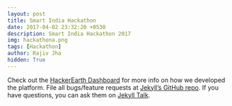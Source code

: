 ```yaml
---
layout: post
title: Smart India Hackathon
date: 2017-04-02 23:32:20 +0530
description: Smart India Hackathon 2017
img: hackathona.png 
tags: [Hackathon]
author: Rajiv Jha
hidden: True
---
```


Check out the [HackerEarth Dashboard][hacker-earth] for more info on how we developed the platform. File all bugs/feature requests at [Jekyll’s GitHub repo][jekyll-gh]. If you have questions, you can ask them on [Jekyll Talk][jekyll-talk].

[hacker-earth]: https://www.hackerearth.com/sprints/airtel-hackathon/
[jekyll-gh]:   https://github.com/jekyll/jekyll
[jekyll-talk]: https://talk.jekyllrb.com/

